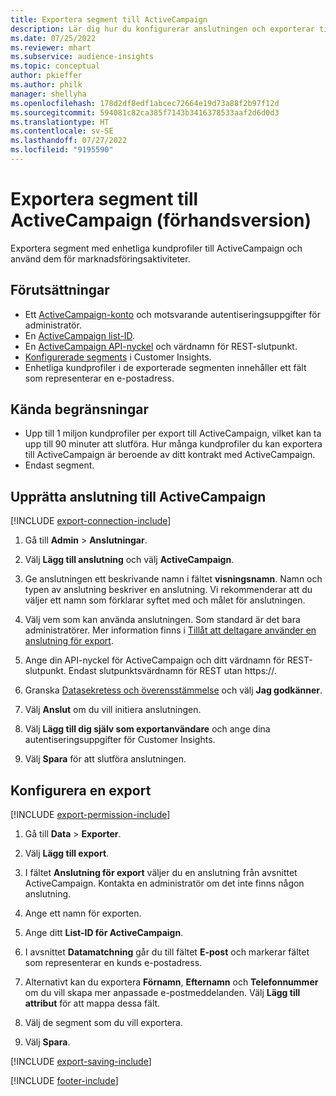```yaml
---
title: Exportera segment till ActiveCampaign
description: Lär dig hur du konfigurerar anslutningen och exporterar till ActiveCampaign.
ms.date: 07/25/2022
ms.reviewer: mhart
ms.subservice: audience-insights
ms.topic: conceptual
author: pkieffer
ms.author: philk
manager: shellyha
ms.openlocfilehash: 178d2df8edf1abcec72664e19d73a88f2b97f12d
ms.sourcegitcommit: 594081c82ca385f7143b3416378533aaf2d6d0d3
ms.translationtype: HT
ms.contentlocale: sv-SE
ms.lasthandoff: 07/27/2022
ms.locfileid: "9195590"
---
```

# <a name="export-segments-to-activecampaign-preview"></a>Exportera segment till ActiveCampaign (förhandsversion)

Exportera segment med enhetliga kundprofiler till ActiveCampaign och använd dem för marknadsföringsaktiviteter.

## <a name="prerequisites"></a>Förutsättningar

- Ett [ActiveCampaign-konto](https://www.activecampaign.com/) och motsvarande autentiseringsuppgifter för administratör.
- En [ActiveCampaign list-ID](https://help.activecampaign.com/hc/articles/360000030559-How-to-create-a-list-in-ActiveCampaign).
- En [ActiveCampaign API-nyckel](https://help.activecampaign.com/hc/articles/207317590-Getting-started-with-the-API#how-to-obtain-your-activecampaign-api-url-and-key) och värdnamn för REST-slutpunkt.
- [Konfigurerade segments](segments.md) i Customer Insights.
- Enhetliga kundprofiler i de exporterade segmenten innehåller ett fält som representerar en e-postadress.

## <a name="known-limitations"></a>Kända begränsningar

- Upp till 1 miljon kundprofiler per export till ActiveCampaign, vilket kan ta upp till 90 minuter att slutföra. Hur många kundprofiler du kan exportera till ActiveCampaign är beroende av ditt kontrakt med ActiveCampaign.
- Endast segment.

## <a name="set-up-connection-to-activecampaign"></a>Upprätta anslutning till ActiveCampaign

[!INCLUDE [export-connection-include](includes/export-connection-admn.md)]

1. Gå till **Admin** > **Anslutningar**.

1. Välj **Lägg till anslutning** och välj **ActiveCampaign**.

1. Ge anslutningen ett beskrivande namn i fältet **visningsnamn**. Namn och typen av anslutning beskriver en anslutning. Vi rekommenderar att du väljer ett namn som förklarar syftet med och målet för anslutningen.

1. Välj vem som kan använda anslutningen. Som standard är det bara administratörer. Mer information finns i [Tillåt att deltagare använder en anslutning för export](connections.md#allow-contributors-to-use-a-connection-for-exports).

1. Ange din API-nyckel för ActiveCampaign och ditt värdnamn för REST-slutpunkt. Endast slutpunktsvärdnamn för REST utan https://.

1. Granska [Datasekretess och överensstämmelse](connections.md#data-privacy-and-compliance) och välj **Jag godkänner**.

1. Välj **Anslut** om du vill initiera anslutningen.

1. Välj **Lägg till dig själv som exportanvändare** och ange dina autentiseringsuppgifter för Customer Insights.

1. Välj **Spara** för att slutföra anslutningen.

## <a name="configure-an-export"></a>Konfigurera en export

[!INCLUDE [export-permission-include](includes/export-permission.md)]

1. Gå till **Data** > **Exporter**.

1. Välj **Lägg till export**.

1. I fältet **Anslutning för export** väljer du en anslutning från avsnittet ActiveCampaign. Kontakta en administratör om det inte finns någon anslutning.

1. Ange ett namn för exporten.

1. Ange ditt **List-ID för ActiveCampaign**.

1. I avsnittet **Datamatchning** går du till fältet **E-post** och markerar fältet som representerar en kunds e-postadress.

1. Alternativt kan du exportera **Förnamn**, **Efternamn** och **Telefonnummer** om du vill skapa mer anpassade e-postmeddelanden. Välj **Lägg till attribut** för att mappa dessa fält.

1. Välj de segment som du vill exportera.

1. Välj **Spara**.

[!INCLUDE [export-saving-include](includes/export-saving.md)]

[!INCLUDE [footer-include](includes/footer-banner.md)]
